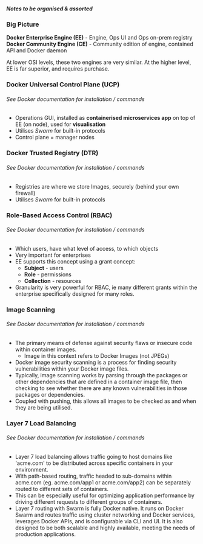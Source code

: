 ##### Notes to be organised & assorted
### Big Picture
**Docker Enterprise Engine (EE)** - Engine, Ops UI and Ops on-prem registry
**Docker Community Engine (CE)** - Community edition of engine, contained API and Docker daemon

At lower OSI levels, these two engines are very similar. At the higher level, EE is far superior, and requires purchase.

### Docker Universal Control Plane (UCP)
###### See Docker documentation for installation / commands
- Operations GUI, installed as **containerised microservices app** on top of EE (on node), used for **visualisation**
- Utilises _Swarm_ for built-in protocols
- Control plane = manager nodes


### Docker Trusted Registry (DTR)
###### See Docker documentation for installation / commands
- Registries are where we store Images, securely (behind your own firewall)
- Utilises _Swarm_ for built-in protocols


### Role-Based Access Control (RBAC)
###### See Docker documentation for installation / commands
- Which users, have what level of access, to which objects
- Very important for enterprises
- EE supports this concept using a grant concept:
  - **Subject** - users
  - **Role** - permissions
  - **Collection** - resources
- Granularity is very powerful for RBAC, ie many different grants within the enterprise specifically designed for many roles.

### Image Scanning
###### See Docker documentation for installation / commands
- The primary means of defense against security flaws or insecure code within container images.
  - Image in this context refers to Docker Images (not JPEGs)
- Docker image security scanning is a process for finding security vulnerabilities within your Docker image files.
- Typically, image scanning works by parsing through the packages or other dependencies that are defined in a container image file, then checking to see whether there are any known vulnerabilities in those packages or dependencies.
- Coupled with pushing, this allows all images to be checked as and when they are being utilised.

### Layer 7 Load Balancing
###### See Docker documentation for installation / commands
- Layer 7 load balancing allows traffic going to host domains like 'acme.com' to be distributed across specific containers in your environment.
- With path-based routing, traffic headed to sub-domains within acme.com (eg. acme.com/app1 or acme.com/app2) can be separately routed to different sets of containers.
- This can be especially useful for optimizing application performance by driving different requests to different groups of containers.
- Layer 7 routing with Swarm is fully Docker native. It runs on Docker Swarm and routes traffic using cluster networking and Docker services, leverages Docker APIs, and is configurable via CLI and UI. It is also designed to be both scalable and highly available, meeting the needs of production applications.
